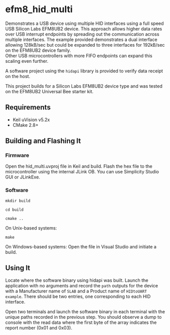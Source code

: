 # efm8_hid_multi

Demonstrates a USB device using multiple HID interfaces using a full speed
USB Silicon Labs EFM8UB2 device.  This approach allows higher data rates over 
USB interrupt endpoints by spreading out the communication across multiple 
interfaces.  The example provided demonstrates a dual interface allowing 128kB/sec
but could be expanded to three interfaces for 192kB/sec on the EFM8UB2 device family.  
Other USB microcontrollers with more FIFO endpoints can expand this scaling
even further.  

A software project using the `hidapi` library is provided to verify data
receipt on the host.  

This project builds for a Silicon Labs EFM8UB2 device type and was tested on the
EFM8UB2 Universal Bee starter kit.  

## Requirements

* Keil uVision v5.2x
* CMake 2.8+

## Building and Flashing It

### Firmware
Open the hid_multi.uvproj file in Keil and build.  Flash the hex file to
the microcontroller using the internal JLink OB.  You can use Simplicity
Studio GUI or JLinkExe.

### Software
`mkdir build`

`cd build`

`cmake ..`

On Unix-based systems:

`make`

On Windows-based systems:
Open the file in Visual Studio and initiate a build.

## Using It

Locate where the software binary using hidapi was built.  Launch the
application with no arguments and record the `path` outputs for the
device with a Manufacturer name of `SLAB` and a Product name of
`HIDtoUART example`.  There should be two entries, one corresponding
to each HID interface.  

Open two terminals and launch the software binary in each terminal with
the unique paths recorded in the previous step.  You should observe a dump
to console with the read data where the first byte of the array indicates
the report number (0x01 and 0x03).